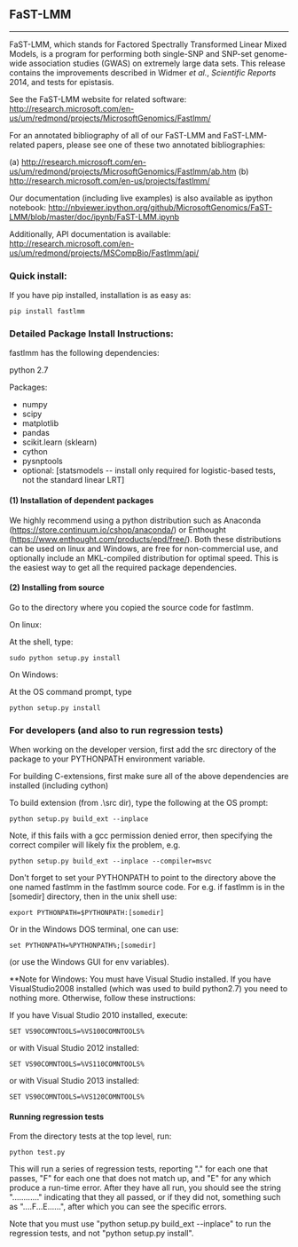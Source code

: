 ## FaST-LMM
-------------------------------------

FaST-LMM, which stands for Factored Spectrally Transformed Linear Mixed Models, is a program for performing both single-SNP and SNP-set genome-wide association studies (GWAS) on extremely large data sets.  This release contains the improvements described in Widmer _et al._, _Scientific Reports_ 2014, and tests for epistasis.

See the FaST-LMM website for related software:  
http://research.microsoft.com/en-us/um/redmond/projects/MicrosoftGenomics/Fastlmm/

For an annotated bibliography of all of our FaST-LMM and FaST-LMM-related papers, please see one of these two annotated bibliographies:  

(a) http://research.microsoft.com/en-us/um/redmond/projects/MicrosoftGenomics/Fastlmm/ab.htm
(b) http://research.microsoft.com/en-us/projects/fastlmm/

Our documentation (including live examples) is also available as ipython notebook:
http://nbviewer.ipython.org/github/MicrosoftGenomics/FaST-LMM/blob/master/doc/ipynb/FaST-LMM.ipynb

Additionally, API documentation is available:
http://research.microsoft.com/en-us/um/redmond/projects/MSCompBio/Fastlmm/api/


### Quick install:


If you have pip installed, installation is as easy as:

```
pip install fastlmm
```


### Detailed Package Install Instructions:


fastlmm has the following dependencies:

python 2.7

Packages:

* numpy
* scipy
* matplotlib
* pandas
* scikit.learn (sklearn)
* cython
* pysnptools
* optional: [statsmodels -- install only required for logistic-based tests, not the standard linear LRT]


#### (1) Installation of dependent packages

We highly recommend using a python distribution such as 
Anaconda (https://store.continuum.io/cshop/anaconda/) 
or Enthought (https://www.enthought.com/products/epd/free/).
Both these distributions can be used on linux and Windows, are free 
for non-commercial use, and optionally include an MKL-compiled distribution
for optimal speed. This is the easiest way to get all the required package
dependencies.


#### (2) Installing from source

Go to the directory where you copied the source code for fastlmm.

On linux:

At the shell, type: 
```
sudo python setup.py install
```

On Windows:

At the OS command prompt, type 
```
python setup.py install
```


### For developers (and also to run regression tests)

When working on the developer version, first add the src directory of the package to your PYTHONPATH 
environment variable.

For building C-extensions, first make sure all of the above dependencies are installed (including cython)

To build extension (from .\src dir), type the following at the OS prompt:
```
python setup.py build_ext --inplace
```

Note, if this fails with a gcc permission denied error, then specifying the correct compiler will
likely fix the problem, e.g.
```
python setup.py build_ext --inplace --compiler=msvc
```

Don't forget to set your PYTHONPATH to point to the directory above the one named fastlmm in
the fastlmm source code. For e.g. if fastlmm is in the [somedir] directory, then
in the unix shell use:
```
export PYTHONPATH=$PYTHONPATH:[somedir]
```
Or in the Windows DOS terminal,
one can use: 
```
set PYTHONPATH=%PYTHONPATH%;[somedir]
```
(or use the Windows GUI for env variables).

**Note for Windows: You must have Visual Studio installed. If you have VisualStudio2008 installed 
(which was used to build python2.7) you need to nothing more. Otherwise, follow these instructions:

If you have Visual Studio 2010 installed, execute:
```
SET VS90COMNTOOLS=%VS100COMNTOOLS%
```

or with Visual Studio 2012 installed:
```
SET VS90COMNTOOLS=%VS110COMNTOOLS%
```

or with Visual Studio 2013 installed:
```
SET VS90COMNTOOLS=%VS120COMNTOOLS%
```

#### Running regression tests

From the directory tests at the top level, run:
```
python test.py
```
This will run a
series of regression tests, reporting "." for each one that passes, "F" for each
one that does not match up, and "E" for any which produce a run-time error. After
they have all run, you should see the string "............" indicating that they 
all passed, or if they did not, something such as "....F...E......", after which
you can see the specific errors.

Note that you must use "python setup.py build_ext --inplace" to run the 
regression tests, and not "python setup.py install".
